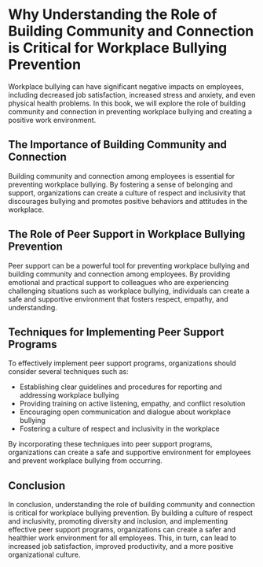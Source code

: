 # Why Understanding the Role of Building Community and Connection is Critical for Workplace Bullying Prevention

Workplace bullying can have significant negative impacts on employees, including decreased job satisfaction, increased stress and anxiety, and even physical health problems. In this book, we will explore the role of building community and connection in preventing workplace bullying and creating a positive work environment.

The Importance of Building Community and Connection
---------------------------------------------------

Building community and connection among employees is essential for preventing workplace bullying. By fostering a sense of belonging and support, organizations can create a culture of respect and inclusivity that discourages bullying and promotes positive behaviors and attitudes in the workplace.

The Role of Peer Support in Workplace Bullying Prevention
---------------------------------------------------------

Peer support can be a powerful tool for preventing workplace bullying and building community and connection among employees. By providing emotional and practical support to colleagues who are experiencing challenging situations such as workplace bullying, individuals can create a safe and supportive environment that fosters respect, empathy, and understanding.

Techniques for Implementing Peer Support Programs
-------------------------------------------------

To effectively implement peer support programs, organizations should consider several techniques such as:

* Establishing clear guidelines and procedures for reporting and addressing workplace bullying
* Providing training on active listening, empathy, and conflict resolution
* Encouraging open communication and dialogue about workplace bullying
* Fostering a culture of respect and inclusivity in the workplace

By incorporating these techniques into peer support programs, organizations can create a safe and supportive environment for employees and prevent workplace bullying from occurring.

Conclusion
----------

In conclusion, understanding the role of building community and connection is critical for workplace bullying prevention. By building a culture of respect and inclusivity, promoting diversity and inclusion, and implementing effective peer support programs, organizations can create a safer and healthier work environment for all employees. This, in turn, can lead to increased job satisfaction, improved productivity, and a more positive organizational culture.
